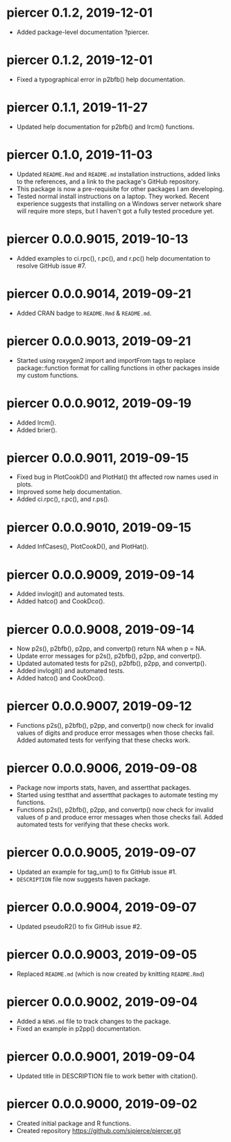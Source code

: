 # piercer 0.1.2, 2019-12-01
* Added package-level documentation ?piercer. 

# piercer 0.1.2, 2019-12-01
* Fixed a typographical error in p2bfb() help documentation. 

# piercer 0.1.1, 2019-11-27
* Updated help documentation for p2bfb() and lrcm() functions. 

# piercer 0.1.0, 2019-11-03
* Updated `README.Rmd` and `README.md` installation instructions, added links
  to the references, and a link to the package's GitHub repository. 
* This package is now a pre-requisite for other packages I am developing. 
* Tested normal install instructions on a laptop. They worked. Recent experience 
  suggests that installing on a Windows server network share will require more
  steps, but I haven't got a fully tested procedure yet. 

# piercer 0.0.0.9015, 2019-10-13
* Added examples to ci.rpc(), r.pc(), and r.pc() help documentation to resolve 
  GitHub issue #7.

# piercer 0.0.0.9014, 2019-09-21
* Added CRAN badge to `README.Rmd` & `README.md`.

# piercer 0.0.0.9013, 2019-09-21
* Started using roxygen2 import and importFrom tags to replace package::function
  format for calling functions in other packages inside my custom functions. 

# piercer 0.0.0.9012, 2019-09-19
* Added lrcm(). 
* Added brier(). 

# piercer 0.0.0.9011, 2019-09-15
* Fixed bug in PlotCookD() and PlotHat() tht affected row names used in plots. 
* Improved some help documentation. 
* Added ci.rpc(), r.pc(), and r.ps().

# piercer 0.0.0.9010, 2019-09-15
* Added InfCases(), PlotCookD(), and PlotHat(). 

# piercer 0.0.0.9009, 2019-09-14
* Added invlogit() and automated tests. 
* Added hatco() and CookDco(). 

# piercer 0.0.0.9008, 2019-09-14
* Now p2s(), p2bfb(), p2pp, and convertp() return NA when p = NA. 
* Update error messages for p2s(), p2bfb(), p2pp, and convertp(). 
* Updated automated tests for p2s(), p2bfb(), p2pp, and convertp(). 
* Added invlogit() and automated tests. 
* Added hatco() and CookDco(). 

# piercer 0.0.0.9007, 2019-09-12
* Functions p2s(), p2bfb(), p2pp, and convertp() now check for invalid values of
  digits and produce error messages when those checks fail. Added automated 
  tests for verifying that these checks work. 

# piercer 0.0.0.9006, 2019-09-08
* Package now imports stats, haven, and assertthat packages. 
* Started using testthat and assertthat packages to automate testing my 
  functions.
* Functions p2s(), p2bfb(), p2pp, and convertp() now check for invalid values of
  p and produce error messages when those checks fail. Added automated tests for
  verifying that these checks work. 

# piercer 0.0.0.9005, 2019-09-07
* Updated an example for tag_um() to fix GitHub issue #1.
* `DESCRIPTION` file now suggests haven package. 

# piercer 0.0.0.9004, 2019-09-07
* Updated pseudoR2() to fix GitHub issue #2. 

# piercer 0.0.0.9003, 2019-09-05
* Replaced `README.md` (which is now created by knitting `README.Rmd`)

# piercer 0.0.0.9002, 2019-09-04

* Added a `NEWS.md` file to track changes to the package.
* Fixed an example in p2pp() documentation. 

# piercer 0.0.0.9001, 2019-09-04
* Updated title in DESCRIPTION file to work better with citation().

# piercer 0.0.0.9000, 2019-09-02
* Created initial package and R functions.
* Created repository https://github.com/sjpierce/piercer.git
